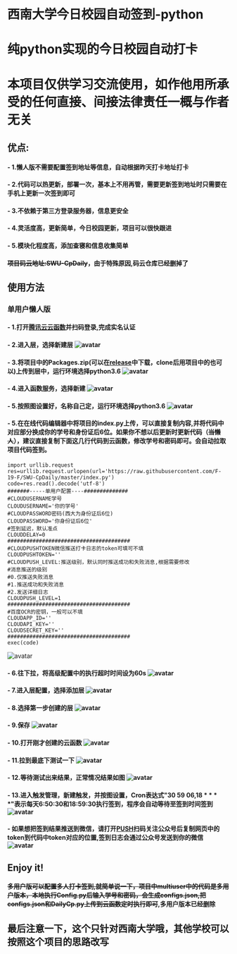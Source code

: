 # 西南大学今日校园自动签到-python
# 纯python实现的今日校园自动打卡
# 本项目仅供学习交流使用，如作他用所承受的任何直接、间接法律责任一概与作者无关
## 优点:
#### - 1.懒人版不需要配置签到地址等信息，自动根据昨天打卡地址打卡
#### - 2.代码可以热更新，部署一次，基本上不用再管，需要更新签到地址时只需要在手机上更新一次签到即可
#### - 3.不依赖于第三方登录服务器，信息更安全
#### - 4.灵活度高，更新简单，今日校园更新，项目可以很快跟进
#### - 5.模块化程度高，添加查寝和信息收集简单
#### ~~项目码云地址:SWU-CpDaily~~，由于特殊原因,码云仓库已经删掉了      
## 使用方法
### 单用户懒人版
#### - 1.打开[腾讯云云函数](https://console.cloud.tencent.com/scf)并扫码登录,完成实名认证
#### - 2.进入层，选择新建层 ![avatar](./tutorial/新建层1.png)
#### - 3.将项目中的Packages.zip(可以在[release](https://github.com/F-19-F/SWU-CpDaily/releases/tag/1.1)中下载，clone后用项目中的也可以)上传到层中，运行环境选择python3.6 ![avatar](./tutorial/新建层2.png)
#### - 4.进入函数服务，选择新建 ![avatar](./tutorial/新建函数0.png)
#### - 5.按照图设置好，名称自己定，运行环境选择python3.6 ![avatar](./tutorial/新建函数1.png)
#### - 5.在在线代码编辑器中将项目的index.py上传，可以直接复制内容,并将代码中对应部分换成你的学号和身份证后6位。如果你不想以后更新时更新代码（~~当懒人~~），建议直接复制下面这几行代码到云函数，修改学号和密码即可。会自动拉取项目代码签到。
```
import urllib.request
res=urllib.request.urlopen(url='https://raw.githubusercontent.com/F-19-F/SWU-CpDaily/master/index.py')
code=res.read().decode('utf-8')
#######-----单用户配置----##############
#CLOUDUSERNAME学号
CLOUDUSERNAME='你的学号'
#CLOUDPASSWORD密码(西大为身份证后6位)
CLOUDPASSWORD='你身份证后6位'
#签到延迟，默认准点
CLOUDDELAY=0
#######################################
#CLOUDPUSHTOKEN微信推送打卡日志的token可填可不填
CLOUDPUSHTOKEN=''
#CLOUDPUSH_LEVEL:推送级别，默认同时推送成功和失败消息,根据需要修改
#消息推送的级别
#0.仅推送失败消息
#1.推送成功和失败消息
#2.发送详细日志
CLOUDPUSH_LEVEL=1
#######################################
#百度OCR的密钥，一般可以不填
CLOUDAPP_ID=''
CLOUDAPI_KEY=''
CLOUDSECRET_KEY=''
#######################################
exec(code)
```
![avatar](./tutorial/新建函数2.png)
#### - 6.往下拉，将高级配置中的执行超时时间设为60s ![avatar](./tutorial/新建函数3.png)
#### - 7.进入层配置，选择添加层 ![avatar](./tutorial/新建函数4.png)
#### - 8.选择第一步创建的层 ![avatar](./tutorial/新建函数5.png)
#### - 9.保存 ![avatar](./tutorial/新建函数6.png)
#### - 10.打开刚才创建的云函数 ![avatar](./tutorial/新建函数7.png)
#### - 11.拉到最底下测试一下 ![avatar](./tutorial/新建函数8.png)
#### - 12.等待测试出来结果，正常情况结果如图 ![avatar](./tutorial/测试.png)   
#### - 13.进入触发管理，新建触发，并按图设置，Cron表达式"30 59 06,18 * * * *"表示每天6:50:30和18:59:30执行签到，程序会自动等待至签到时间签到 ![avatar](./tutorial/创建定时触发.png)
#### - 如果想把签到结果推送到微信，请打开[PUSH](https://pushplus.hxtrip.com/login?redirectUrl=/message)扫码关注公众号后复制网页中的token到代码中token对应的位置,签到日志会通过公众号发送到你的微信 ![avatar](./tutorial/消息推送.png)
## Enjoy it!


#### ~~多用户版可以配置多人打卡签到,就简单说一下，项目中multiuser中的代码是多用户版本，本地执行Config.py后输入学号和密码，会生成configs.json,把configs.json和DailyCp.py上传到云函数定时执行即可~~,多用户版本已经删除
##  最后注意一下，这个只针对西南大学哦，其他学校可以按照这个项目的思路改写